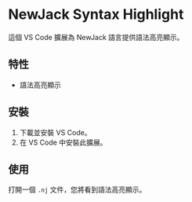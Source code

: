 # NewJack Syntax Highlight

這個 VS Code 擴展為 NewJack 語言提供語法高亮顯示。

## 特性

- 語法高亮顯示

## 安裝

1. 下載並安裝 VS Code。
2. 在 VS Code 中安裝此擴展。

## 使用

打開一個 `.nj` 文件，您將看到語法高亮顯示。
